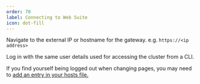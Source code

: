 ```yaml
---
order: 70
label: Connecting to Web Suite
icon: dot-fill
---
```




Navigate to the external IP or hostname for the gateway. e.g. `https://<ip address>`

Log in with the same user details used for accessing the cluster from a CLI. 

If you find yourself being logged out when changing pages, you may need to [add an entry in your hosts file.](https://www.manageengine.com/network-monitoring/how-to/how-to-add-static-entry.html)